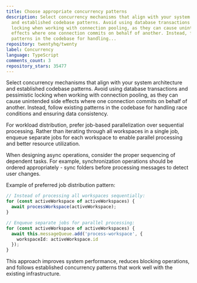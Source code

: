 ```yaml
---
title: Choose appropriate concurrency patterns
description: Select concurrency mechanisms that align with your system architecture
  and established codebase patterns. Avoid using database transactions and pessimistic
  locking when working with connection pooling, as they can cause unintended side
  effects where one connection commits on behalf of another. Instead, follow existing
  patterns in the codebase for handling...
repository: twentyhq/twenty
label: Concurrency
language: TypeScript
comments_count: 3
repository_stars: 35477
---
```


Select concurrency mechanisms that align with your system architecture and established codebase patterns. Avoid using database transactions and pessimistic locking when working with connection pooling, as they can cause unintended side effects where one connection commits on behalf of another. Instead, follow existing patterns in the codebase for handling race conditions and ensuring data consistency.

For workload distribution, prefer job-based parallelization over sequential processing. Rather than iterating through all workspaces in a single job, enqueue separate jobs for each workspace to enable parallel processing and better resource utilization.

When designing async operations, consider the proper sequencing of dependent tasks. For example, synchronization operations should be ordered appropriately - sync folders before processing messages to detect user changes.

Example of preferred job distribution pattern:
```typescript
// Instead of processing all workspaces sequentially:
for (const activeWorkspace of activeWorkspaces) {
  await processWorkspace(activeWorkspace);
}

// Enqueue separate jobs for parallel processing:
for (const activeWorkspace of activeWorkspaces) {
  await this.messageQueue.add('process-workspace', { 
    workspaceId: activeWorkspace.id 
  });
}
```

This approach improves system performance, reduces blocking operations, and follows established concurrency patterns that work well with the existing infrastructure.